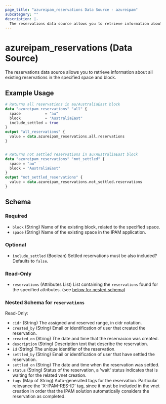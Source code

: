 ```yaml
---
page_title: "azureipam_reservations Data Source - azureipam"
subcategory: ""
description: |-
  The reservations data source allows you to retrieve information about all existing reservations in the specified space and block.
---
```


# azureipam_reservations (Data Source)

The reservations data source allows you to retrieve information about all existing reservations in the specified space and block.

## Example Usage

```terraform
# Returns all reservations in au/AustraliaEast block
data "azureipam_reservations" "all" {
  space           = "au"
  block           = "AustraliaEast"
  include_settled = true
}
output "all_reservations" {
  value = data.azureipam_reservations.all.reservations
}


# Returns not settled reservations in au/AustraliaEast block
data "azureipam_reservations" "not_settled" {
  space = "au"
  block = "AustraliaEast"
}
output "not_settled_reservations" {
  value = data.azureipam_reservations.not_settled.reservations
}
```

<!-- schema generated by tfplugindocs -->
## Schema

### Required

- `block` (String) Name of the existing block, related to the specified space.
- `space` (String) Name of the existing space in the IPAM application.

### Optional

- `include_settled` (Boolean) Settled reservations must be also included? Defaults to `false`.

### Read-Only

- `reservations` (Attributes List) List containing the `reservations` found for the specified attributes. (see [below for nested schema](#nestedatt--reservations))

<a id="nestedatt--reservations"></a>
### Nested Schema for `reservations`

Read-Only:

- `cidr` (String) The assigned and reserved range, in cidr notation.
- `created_by` (String) Email or identification of user that created the reservation.
- `created_on` (String) The date and time that the reservacion was created.
- `description` (String) Description text that describe the reservation.
- `id` (String) The unique identifier of the reservation.
- `settled_by` (String) Email or identification of user that have settled the reservation.
- `settled_on` (String) The date and time when the reservation was settled.
- `status` (String) Status of the reservation, a 'wait' status indicates that is waiting for the related vnet creation.
- `tags` (Map of String) Auto-generated tags for the reservation. Particular relevance the 'X-IPAM-RES-ID' tag, since it must be included in the vnet creation in order that the IPAM solution automatically considers the reservation as completed.